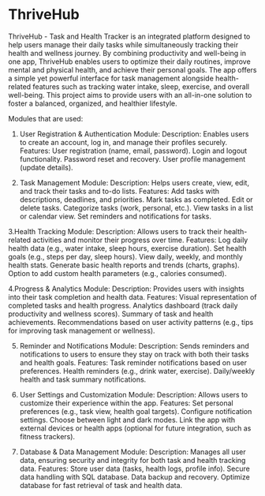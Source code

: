 # ThriveHub
ThriveHub - Task and Health Tracker is an integrated platform designed to help users manage their daily tasks while simultaneously tracking their health and wellness journey. By combining productivity and well-being in one app, ThriveHub enables users to optimize their daily routines, improve mental and physical health, and achieve their personal goals. The app offers a simple yet powerful interface for task management alongside health-related features such as tracking water intake, sleep, exercise, and overall well-being. This project aims to provide users with an all-in-one solution to foster a balanced, organized, and healthier lifestyle.

Modules that are used:
1. User Registration & Authentication Module:
Description: Enables users to create an account, log in, and manage their profiles securely.
Features:
User registration (name, email, password).
Login and logout functionality.
Password reset and recovery.
User profile management (update details).

2. Task Management Module:
Description: Helps users create, view, edit, and track their tasks and to-do lists.
Features:
Add tasks with descriptions, deadlines, and priorities.
Mark tasks as completed.
Edit or delete tasks.
Categorize tasks (work, personal, etc.).
View tasks in a list or calendar view.
Set reminders and notifications for tasks.

3.Health Tracking Module:
Description: Allows users to track their health-related activities and monitor their progress over time.
Features:
Log daily health data (e.g., water intake, sleep hours, exercise duration).
Set health goals (e.g., steps per day, sleep hours).
View daily, weekly, and monthly health stats.
Generate basic health reports and trends (charts, graphs).
Option to add custom health parameters (e.g., calories consumed).

4.Progress & Analytics Module:
Description: Provides users with insights into their task completion and health data.
Features:
Visual representation of completed tasks and health progress.
Analytics dashboard (track daily productivity and wellness scores).
Summary of task and health achievements.
Recommendations based on user activity patterns (e.g., tips for improving task management or wellness).

5. Reminder and Notifications Module:
Description: Sends reminders and notifications to users to ensure they stay on track with both their tasks and health goals.
Features:
Task reminder notifications based on user preferences.
Health reminders (e.g., drink water, exercise).
Daily/weekly health and task summary notifications.

6. User Settings and Customization Module:
Description: Allows users to customize their experience within the app.
Features:
Set personal preferences (e.g., task view, health goal targets).
Configure notification settings.
Choose between light and dark modes.
Link the app with external devices or health apps (optional for future integration, such as fitness trackers).

7. Database & Data Management Module:
Description: Manages all user data, ensuring security and integrity for both task and health tracking data.
Features:
Store user data (tasks, health logs, profile info).
Secure data handling with SQL database.
Data backup and recovery.
Optimize database for fast retrieval of task and health data.
